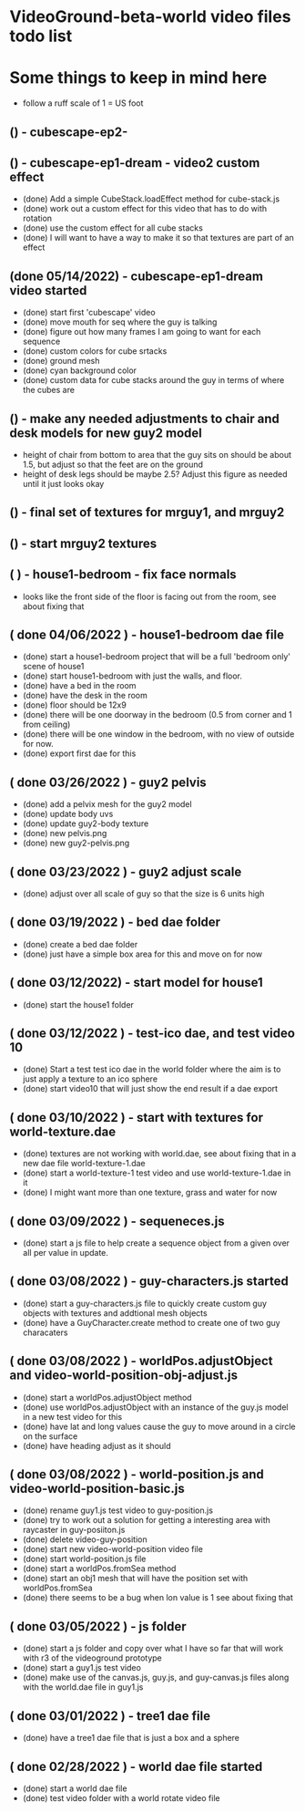 # VideoGround-beta-world video files todo list

# Some things to keep in mind here
* follow a ruff scale of 1 = US foot

<!-- cubescape-->

## () - cubescape-ep2-


## () - cubescape-ep1-dream - video2 custom effect
* (done) Add a simple CubeStack.loadEffect method for cube-stack.js
* (done) work out a custom effect for this video that has to do with rotation
* (done) use the custom effect for all cube stacks
* (done) I will want to have a way to make it so that textures are part of an effect

## (done 05/14/2022) - cubescape-ep1-dream video started
* (done) start first 'cubescape' video
* (done) move mouth for seq where the guy is talking
* (done) figure out how many frames I am going to want for each sequence
* (done) custom colors for cube srtacks
* (done) ground mesh
* (done) cyan background color
* (done) custom data for cube stacks around the guy in terms of where the cubes are

<!-- ITEMS -->

## () - make any needed adjustments to chair and desk models for new guy2 model
* height of chair from bottom to area that the guy sits on should be about 1.5, but adjust so that the feet are on the ground
* height of desk legs should be maybe 2.5? Adjust this figure as needed until it just looks okay

<!-- GUY -->

## () - final set of textures for mrguy1, and mrguy2

## () - start mrguy2 textures

<!-- HOUSE 1 -->

## ( ) - house1-bedroom - fix face normals
* looks like the front side of the floor is facing out from the room, see about fixing that

<!-- DONE -->

## ( done 04/06/2022 ) - house1-bedroom dae file
* (done) start a house1-bedroom project that will be a full 'bedroom only' scene of house1
* (done) start house1-bedroom with just the walls, and floor.
* (done) have a bed in the room
* (done) have the desk in the room
* (done) floor should be 12x9
* (done) there will be one doorway in the bedroom (0.5 from corner and 1 from ceiling)
* (done) there will be one window in the bedroom, with no view of outside for now.
* (done) export first dae for this

## ( done 03/26/2022 ) - guy2 pelvis
* (done) add a pelvix mesh for the guy2 model
* (done) update body uvs
* (done) update guy2-body texture
* (done) new pelvis.png
* (done) new guy2-pelvis.png

## ( done 03/23/2022 ) - guy2 adjust scale
* (done) adjust over all scale of guy so that the size is 6 units high

## ( done 03/19/2022 ) - bed dae folder
* (done) create a bed dae folder
* (done) just have a simple box area for this and move on for now

## ( done 03/12/2022) - start model for house1
* (done) start the house1 folder

## ( done 03/12/2022 ) - test-ico dae, and test video 10
* (done) Start a test test ico dae in the world folder where the aim is to just apply a texture to an ico sphere
* (done) start video10 that will just show the end result if a dae export

## ( done 03/10/2022 ) - start with textures for world-texture.dae
* (done) textures are not working with world.dae, see about fixing that in a new dae file world-texture-1.dae
* (done) start a world-texture-1 test video and use world-texture-1.dae in it
* (done) I might want more than one texture, grass and water for now

## ( done 03/09/2022 ) - sequeneces.js
* (done) start a js file to help create a sequence object from a given over all per value in update.

## ( done 03/08/2022 ) - guy-characters.js started
* (done) start a guy-characters.js file to quickly create custom guy objects with textures and addtional mesh objects
* (done) have a GuyCharacter.create method to create one of two guy characaters

## ( done 03/08/2022 ) - worldPos.adjustObject and video-world-position-obj-adjust.js
* (done) start a worldPos.adjustObject method
* (done) use worldPos.adjustObject with an instance of the guy.js model in a new test video for this
* (done) have lat and long values cause the guy to move around in a circle on the surface
* (done) have heading adjust as it should

## ( done 03/08/2022 ) - world-position.js and video-world-position-basic.js 
* (done) rename guy1.js test video to guy-position.js
* (done) try to work out a solution for getting a interesting area with raycaster in guy-posiiton.js
* (done) delete video-guy-position
* (done) start new video-world-position video file
* (done) start world-position.js file
* (done) start a worldPos.fromSea method
* (done) start an obj1 mesh that will have the position set with worldPos.fromSea
* (done) there seems to be a bug when lon value is 1 see about fixing that

## ( done 03/05/2022 ) - js folder
* (done) start a js folder and copy over what I have so far that will work with r3 of the videoground prototype
* (done) start a guy1.js test video
* (done) make use of the canvas.js, guy.js, and guy-canvas.js files along with the world.dae file in guy1.js

## ( done 03/01/2022 ) - tree1 dae file
* (done) have a tree1 dae file that is just a box and a sphere

## ( done 02/28/2022 ) - world dae file started
* (done) start a world dae file
* (done) test video folder with a world rotate video file

